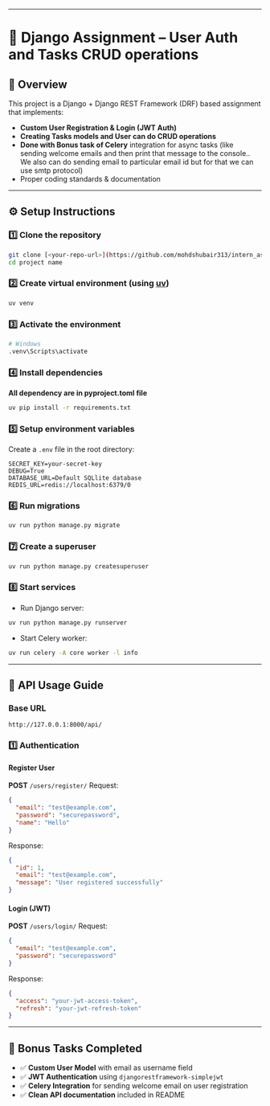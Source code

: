 
---

# 📌 Django Assignment – User Auth and Tasks CRUD operations

## 📖 Overview

This project is a Django + Django REST Framework (DRF) based assignment that implements:

* **Custom User Registration & Login (JWT Auth)**
* **Creating Tasks models and User can do CRUD operations** 
* **Done with Bonus task of Celery** integration for async tasks (like sending welcome emails and then print that message to the console.. We also can do sending email to particular email id but for that we can use smtp protocol)
* Proper coding standards & documentation

---

## ⚙️ Setup Instructions

### 1️⃣ Clone the repository

```bash
git clone [<your-repo-url>](https://github.com/mohdshubair313/intern_assignment.git)
cd project name
```

### 2️⃣ Create virtual environment (using [uv](https://github.com/astral-sh/uv))

```bash
uv venv
```

### 3️⃣ Activate the environment

```bash
# Windows
.venv\Scripts\activate
```

### 4️⃣ Install dependencies

**All dependency are in pyproject.toml file**

```bash
uv pip install -r requirements.txt
```

### 5️⃣ Setup environment variables

Create a `.env` file in the root directory:

```env
SECRET_KEY=your-secret-key
DEBUG=True
DATABASE_URL=Default SQLlite database
REDIS_URL=redis://localhost:6379/0
```

### 6️⃣ Run migrations

```bash
uv run python manage.py migrate
```

### 7️⃣ Create a superuser

```bash
uv run python manage.py createsuperuser
```

### 8️⃣ Start services

* Run Django server:

```bash
uv run python manage.py runserver
```

* Start Celery worker:

```bash
uv run celery -A core worker -l info
```

---

## 🔗 API Usage Guide

### Base URL

```
http://127.0.0.1:8000/api/
```

### 1️⃣ Authentication

#### Register User

**POST** `/users/register/`
Request:

```json
{
  "email": "test@example.com",
  "password": "securepassword",
  "name": "Hello"
}
```

Response:

```json
{
  "id": 1,
  "email": "test@example.com",
  "message": "User registered successfully"
}
```

#### Login (JWT)

**POST** `/users/login/`
Request:

```json
{
  "email": "test@example.com",
  "password": "securepassword"
}
```

Response:

```json
{
  "access": "your-jwt-access-token",
  "refresh": "your-jwt-refresh-token"
}
```

---

## 🌟 Bonus Tasks Completed

* ✅ **Custom User Model** with email as username field
* ✅ **JWT Authentication** using `djangorestframework-simplejwt`
* ✅ **Celery Integration** for sending welcome email on user registration
* ✅ **Clean API documentation** included in README
